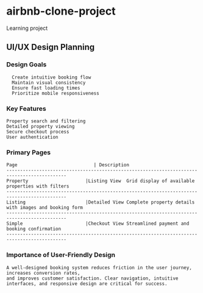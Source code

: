 # airbnb-clone-project
Learning project

## UI/UX Design Planning
  
  ### **Design Goals**
      Create intuitive booking flow
      Maintain visual consistency
      Ensure fast loading times
      Prioritize mobile responsiveness
  ### **Key Features**
    Property search and filtering
    Detailed property viewing
    Secure checkout process
    User authentication
 ### **Primary Pages**
    Page	                        | Description
    --------------------------------------------------------------------------------------------
    Property                     |Listing View	Grid display of available properties with filters
    --------------------------------------------------------------------------------------------
    Listing                      |Detailed View	Complete property details with images and booking form
    --------------------------------------------------------------------------------------------
    Simple                       |Checkout View	Streamlined payment and booking confirmation
    --------------------------------------------------------------------------------------------
 ### **Importance of User-Friendly Design**
    A well-designed booking system reduces friction in the user journey, increases conversion rates, 
    and improves customer satisfaction. Clear navigation, intuitive interfaces, and responsive design are critical for success.
